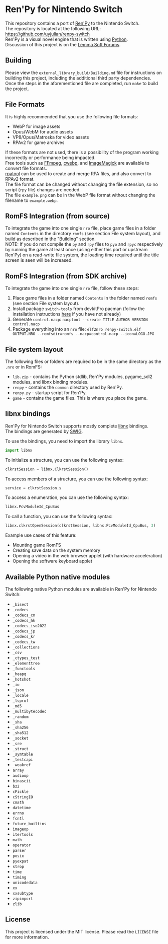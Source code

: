 # Ren'Py for Nintendo Switch
This repository contains a port of [Ren'Py](https://www.renpy.org/) to the Nintendo Switch.  
The repository is located at the following URL: https://github.com/uyjulian/renpy-switch  
Ren'Py is a visual novel engine that is written using [Python](https://www.python.org/).  
Discussion of this project is on the [Lemma Soft Forums](https://lemmasoft.renai.us/forums/viewtopic.php?f=32&t=55503).  

## Building
Please view the `external_library_build/Building.md` file for instructions on building this project, including the additional third party dependencies.  
Once the steps in the aforementioned file are completed, run `make` to build the project.  

## File Formats
It is highly recommended that you use the following file formats:  

* WebP for image assets
* Opus/WebM for audio assets
* VP8/Opus/Matroska for video assets
* RPAv2 for game archives

If these formats are not used, there is a possibility of the program working incorrectly or performance being impacted.  
Free tools such as [FFmpeg](http://ffmpeg.org/), [cwebp](https://developers.google.com/speed/webp/docs/precompiled), and [ImageMagick](https://imagemagick.org/) are available to convert file formats.  
[rpatool](https://github.com/Shizmob/rpatool) can be used to create and merge RPA files, and also convert to RPAv2 format.  
The file format can be changed without changing the file extension, so no script (`rpy` file) changes are needed.  
The file `example.png` can be in the WebP file format without changing the filename to `example.webp`.  

## RomFS Integration (from source)
To integrate the game into one single `nro` file, place game files in a folder named `Contents` in the directory `romfs` (see section File system layout), and build as described in the "Building" section.  
NOTE: If you do not compile the `py` and `rpy` files to `pyo` and `rpyc` respectively by running the game at least once (using either this port or upstream Ren'Py) on a read-write file system, the loading time required until the title screen is seen will be increased.  

## RomFS Integration (from SDK archive)
To integrate the game into one single `nro` file, follow these steps:
1. Place game files in a folder named `Contents` in the folder named `romfs` (see section File system layout).
2. Install package `switch-tools` from devkitPro pacman (follow the installation instructions [here](https://devkitpro.org/wiki/Getting_Started) if you have not already)
3. Generate `control.nacp`: `nacptool --create TITLE AUTHOR VERSION control.nacp`
4. Package everything into an `nro` file: `elf2nro renpy-switch.elf OUTPUT.NRO --romfsdir=romfs --nacp=control.nacp --icon=LOGO.JPG`

## File system layout
The following files or folders are required to be in the same directory as the `.nro` or in RomFS:  
* `lib.zip` - contains the Python stdlib, Ren'Py modules, pygame_sdl2 modules, and libnx binding modules.
* `renpy` - contains the `common` directory used by Ren'Py.
* `renpy.py` - startup script for Ren'Py.
* `game` - contains the game files. This is where you place the game.

## libnx bindings
Ren'Py for Nintendo Switch supports mostly complete [libnx](https://github.com/switchbrew/libnx) bindings.  
The bindings are generated by [SWIG](http://www.swig.org/).  

To use the bindings, you need to import the library `libnx`.  
```py
import libnx
```
To initialize a structure, you can use the following syntax:  
```py
clkrstSession = libnx.ClkrstSession()
```
To access members of a structure, you can use the following syntax:  
```py
service = clkrstSession.s
```
To access a enumeration, you can use the following syntax:  
```py
libnx.PcvModuleId_CpuBus
```
To call a function, you can use the following syntax:  
```py
libnx.clkrstOpenSession(clkrstSession, libnx.PcvModuleId_CpuBus, 3)
```

Example use cases of this feature:  
* Mounting game RomFS  
* Creating save data on the system memory  
* Opening a video in the web browser applet (with hardware acceleration)  
* Opening the software keyboard applet  

## Available Python native modules
The following native Python modules are available in Ren'Py for Nintendo Switch:  
* `_bisect`
* `_codecs`
* `_codecs_cn`
* `_codecs_hk`
* `_codecs_iso2022`
* `_codecs_jp`
* `_codecs_kr`
* `_codecs_tw`
* `_collections`
* `_csv`
* `_ctypes_test`
* `_elementtree`
* `_functools`
* `_heapq`
* `_hotshot`
* `_io`
* `_json`
* `_locale`
* `_lsprof`
* `_md5`
* `_multibytecodec`
* `_random`
* `_sha`
* `_sha256`
* `_sha512`
* `_socket`
* `_sre`
* `_struct`
* `_symtable`
* `_testcapi`
* `_weakref`
* `array`
* `audioop`
* `binascii`
* `bz2`
* `cPickle`
* `cStringIO`
* `cmath`
* `datetime`
* `errno`
* `fcntl`
* `future_builtins`
* `imageop`
* `itertools`
* `math`
* `operator`
* `parser`
* `posix`
* `pyexpat`
* `strop`
* `time`
* `timing`
* `unicodedata`
* `xx`
* `xxsubtype`
* `zipimport`
* `zlib`

## License
This project is licensed under the MIT license. Please read the `LICENSE` file for more information.  
